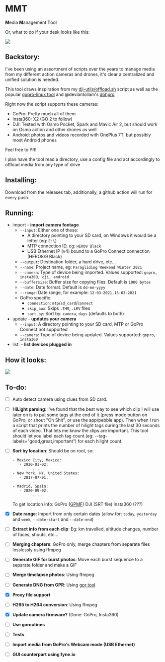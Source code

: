 # MMT

**M**edia **M**anagement **T**ool

Or, what to do if your desk looks like this:

![](https://i.imgur.com/qmgLaxg.jpg)

## Backstory:

I've been using an assortment of scripts over the years to manage media from my different action cameras and drones, it's clear a centralized and unified solution is needed.

This tool draws inspiration from my [dji-utils/offload.sh](https://github.com/KonradIT/djiutils/blob/master/offload.sh) script as well as the popular [gopro-linux tool](https://github.com/KonradIT/gopro-linux/blob/master/gopro#L262) and @deviantollam's [dohpro](https://github.com/deviantollam/dohpro)

Right now the script supports these cameras:

-   GoPro: Pretty much all of them
-   Insta360: X2 (GO 2 to follow)
-   DJI: Tested with Osmo Pocket, Spark and Mavic Air 2, but should work on Osmo action and other drones as well
-   Android: photos and videos recorded with OnePlus 7T, but possibly most Android phones

Feel free to PR!

I plan have the tool read a directory, use a config file and act accordingly to offload media from any type of drive

## Installing:

Download from the releases tab, additionally, a github action will run for every push.

## Running:

-   import - **import camera footage**
    -   `--input`: Either one of these:
        -   A directory pointing to your SD card, on Windows it would be a letter (eg: `E:\`)
        -   MTP connection ID, eg: `HERO9 Black`
        -   USB Ethernet IP (v4) bound to a GoPro Connect connection (HERO8/9 Black)
    -   `--output`: Destination folder, a hard drive, etc...
    -   `--name`: Project name, eg: `Paragliding Weekend Winter 2021`
    -   `--camera`: Type of device being imported. Values supported: `gopro, insta360, dji, android`
    -   `--buffersize`: Buffer size for copying files. Default is `1000 bytes`
    -   `--date`: Date format. Default is `dd-mm-yyyy`
    -   `--range`: Date range, for example: `12-03-2021,15-03-2021`
    -   GoPro specific:
        -   `connection`: `mtp`/`sd_card`/`connect`
        -   `skip_aux`: Skips `.THM`, `.LRV` files
        -   `sort_by`: Sort by: `camera`, `days` (defaults to both)
-   update - **updates your camera**
    -   `--input`: A directory pointing to your SD card, MTP or GoPro Connect not supported
    -   `--camera`: Type of device being updated. Values supported: `gopro, insta360`
-   list: - **list devices plugged in**

## How it looks:

![](https://i.imgur.com/04m55zg.png)

## To-do:

-   [ ] Auto detect camera using clues from SD card.
-   [ ] **HiLight parsing**: I've found that the best way to see which clip I will use later on is to put some tags at the end of it (press mode button on GoPro, or shout "Oh Shit", or use the app/pebble app). Then when I run a script that prints the number of hilight tags during the last 30 seconds of each video. That lets me know the clips are important. This tool should let you label each tag count (eg: --tag-labels="good,great,important") for each hilight count.
-   [ ] **Sort by location**: Should be on root, so:

    ```
    - Mexico City, Mexico:
       - 2020-01-02:
    	     ...
    - New York, NY, United States:
       - 2017-07-01:
    	     ...
    - Madrid, Spain:
       - 2020-09-02:
    	     ...

    ```

    To get location info: GoPro ([GPMF](https://github.com/stilldavid/gopro-utils)) DJI (SRT file) Insta360 (???)

-   [x] **Date range**: Import from only certain dates (allow for: `today`, `yesterday` and `week`, `--date-start` and `--date-end`)
-   [ ] **Extract info from each clip**: Eg: km travelled, altitude changes, number of faces, shouts, etc...
-   [ ] **Merging chapters**: GoPro only, merge chapters from separate files losslessly using ffmpeg
-   [ ] **Generate GIF for burst photos**: Move each burst sequence to a separate folder and make a GIF
-   [ ] **Merge timelapse photos**: Using ffmpeg
-   [ ] **Generate DNG from GPR**: Using [gpr tool](https://github.com/gopro/gpr)
-   [x] **Proxy file support**
-   [ ] **H265 to H264 conversion**: Using ffmpeg
-   [x] **Update camera firmware?** (Done: GoPro, Insta360)
-   [ ] **Use goroutines**
-   [ ] **Tests**
-   [ ] **Import media from GoPro's Webcam mode (USB Ethernet)**
-   [ ] **GUI counterpart using fyne.io**
